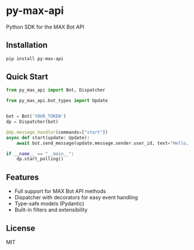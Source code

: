 # py-max-api

Python SDK for the MAX Bot API

## Installation

```bash
pip install py-max-api
```

## Quick Start

```python
from py_max_api import Bot, Dispatcher

from py_max_api.bot_types import Update


bot = Bot('YOUR_TOKEN')
dp = Dispatcher(bot)

@dp.message_handler(commands=["start"])
async def start(update: Update):
    await bot.send_message(update.message.sender.user_id, text="Hello, world!")

if __name__ == "__main__":
    dp.start_polling()
```

## Features

- Full support for MAX Bot API methods
- Dispatcher with decorators for easy event handling
- Type-safe models (Pydantic)
- Built-in filters and extensibility

## License

MIT 